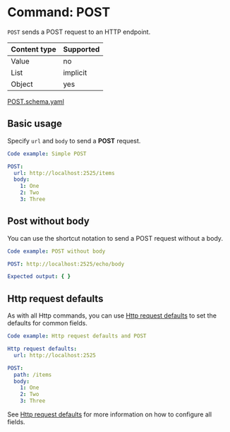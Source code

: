 # Command: POST

`POST` sends a POST request to an HTTP endpoint.

| Content type | Supported |
|--------------|-----------|
| Value        | no        |
| List         | implicit  |
| Object       | yes       |

[POST.schema.yaml](schema/POST.schema.yaml)

## Basic usage

Specify `url` and `body` to send a **POST** request.

```yaml specscript
Code example: Simple POST

POST:
  url: http://localhost:2525/items
  body:
    1: One
    2: Two
    3: Three
```

## Post without body

You can use the shortcut notation to send a POST request without a body.

```yaml specscript
Code example: POST without body

POST: http://localhost:2525/echo/body

Expected output: { }
```

## Http request defaults

As with all Http commands, you can use [Http request defaults](Http%20request%20defaults.spec.md) to set the defaults
for common fields.

```yaml specscript
Code example: Http request defaults and POST

Http request defaults:
  url: http://localhost:2525

POST:
  path: /items
  body:
    1: One
    2: Two
    3: Three
```

See [Http request defaults](Http%20request%20defaults.spec.md) for more information on how to configure all fields.
